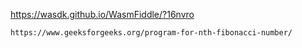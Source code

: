https://wasdk.github.io/WasmFiddle/?16nvro

```
https://www.geeksforgeeks.org/program-for-nth-fibonacci-number/
```